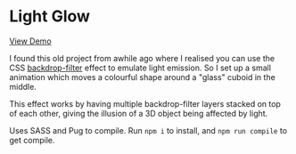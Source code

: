 # Light Glow

[View Demo](https://liam-mills.github.io/LightGlow/)

I found this old project from awhile ago where I realised you can use the CSS [backdrop-filter](https://developer.mozilla.org/en-US/docs/Web/CSS/backdrop-filter) effect to emulate light emission. 
So I set up a small animation which moves a colourful shape around a "glass" cuboid in the middle.

This effect works by having multiple backdrop-filter layers stacked on top of each other, giving the illusion of a 3D object being affected by light.

Uses SASS and Pug to compile. Run `npm i` to install, and `npm run compile` to get compile.

